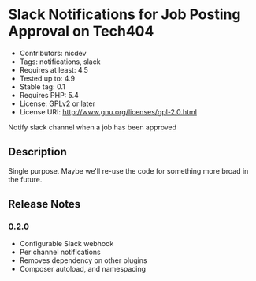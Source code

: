 # Slack Notifications for Job Posting Approval on Tech404
* Contributors: nicdev
* Tags: notifications, slack
* Requires at least: 4.5
* Tested up to: 4.9
* Stable tag: 0.1
* Requires PHP: 5.4
* License: GPLv2 or later
* License URI: http://www.gnu.org/licenses/gpl-2.0.html

Notify slack channel when a job has been approved

## Description

Single purpose. Maybe we'll re-use the code for something more broad in the future.

## Release Notes

### 0.2.0
* Configurable Slack webhook
* Per channel notifications
* Removes dependency on other plugins
* Composer autoload, and namespacing
